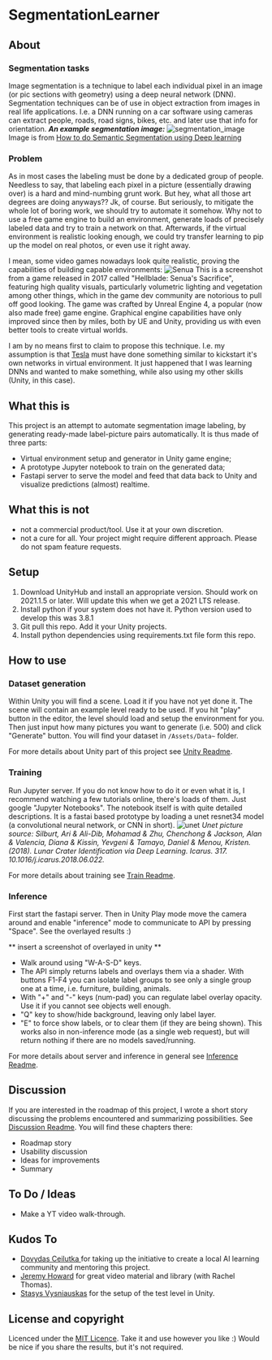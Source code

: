 # SegmentationLearner
## About
### Segmentation tasks
Image segmentation is a technique to label each individual pixel in an image (or pic sections with geometry) using a deep neural network (DNN).
Segmentation techniques can be of use in object extraction from images in real life applications.
I.e. a DNN running on a car software using cameras can extract people, roads, road signs, bikes, etc. and later use that info for orientation.
***An example segmentation image:***
![segmentation_image](https://miro.medium.com/max/3200/1*MQCvfEbbA44fiZk5GoDvhA.png)
Image is from [How to do Semantic Segmentation using Deep learning](https://medium.com/nanonets/how-to-do-image-segmentation-using-deep-learning-c673cc5862ef)

### Problem
As in most cases the labeling must be done by a dedicated group of people.
Needless to say, that labeling each pixel in a picture (essentially drawing over) is a hard and mind-numbing grunt work.
But hey, what all those art degrees are doing anyways?? Jk, of course. But seriously, to mitigate the whole lot of boring work, we should try to automate it somehow.
Why not to use a free game engine to build an environment, generate loads of precisely labeled data and try to train a network on that.
Afterwards, if the virtual environment is realistic looking enough, we could try transfer learning to pip up the model on real photos, or even use it right away.

I mean, some video games nowadays look quite realistic, proving the capabilities of building capable environments:
![Senua](https://miro.medium.com/max/2560/1*v3XZZXSo-tdeHfvZAGr_IQ.jpeg)
This is a screenshot from a game released in 2017 called "Hellblade: Senua's Sacrifice", featuring high quality visuals, particularly volumetric lighting and vegetation among other things, which in the game dev community are notorious to pull off good looking.
The game was crafted by Unreal Engine 4, a popular (now also made free) game engine. Graphical engine capabilities have only improved since then by miles, both by UE and Unity, providing us with even better tools to create virtual worlds.

I am by no means first to claim to propose this technique. I.e. my assumption is that [Tesla](https://www.tesla.com/autopilotAI) must have done something similar to kickstart it's own networks in virtual environment.
It just happened that I was learning DNNs and wanted to make something, while also using my other skills (Unity, in this case).

## What this is
This project is an attempt to automate segmentation image labeling, by generating ready-made label-picture pairs automatically.
It is thus made of three parts:
- Virtual environment setup and generator in Unity game engine;
- A prototype Jupyter notebook to train on the generated data;
- Fastapi server to serve the model and feed that data back to Unity and visualize predictions (almost) realtime.

## What this is not
- not a commercial product/tool. Use it at your own discretion.
- not a cure for all. Your project might require different approach. Please do not spam feature requests.

## Setup
1. Download UnityHub and install an appropriate version. Should work on 2021.1.5 or later. Will update this when we get a 2021 LTS release.
2. Install python if your system does not have it. Python version used to develop this was 3.8.1
3. Git pull this repo. Add it your Unity projects.
4. Install python dependencies using requirements.txt file form this repo.

## How to use
### Dataset generation
Within Unity you will find a scene. Load it if you have not yet done it. The scene will contain an example level ready to be used. If you hit "play" button in the editor, the level should load and setup the environment for you.
Then just input how many pictures you want to generate (i.e. 500) and click "Generate" button. You will find your dataset in ```/Assets/Data~``` folder.

For more details about Unity part of this project see [Unity Readme](Readmes/README_UNITY.md).


### Training
Run Jupyter server. If you do not know how to do it or even what it is, I recommend watching a few tutorials online, there's loads of them. Just google "Jupyter Notebooks".
The notebook itself is with quite detailed descriptions. It is a fastai based prototype by loading a unet resnet34 model (a convolutional neural network, or CNN in short).
![unet](https://www.researchgate.net/profile/Alan-Jackson-2/publication/323597886/figure/fig2/AS:601386504957959@1520393124691/Convolutional-neural-network-CNN-architecture-based-on-UNET-Ronneberger-et-al.png)
*Unet picture source: Silburt, Ari & Ali-Dib, Mohamad & Zhu, Chenchong & Jackson, Alan & Valencia, Diana & Kissin, Yevgeni & Tamayo, Daniel & Menou, Kristen. (2018). Lunar Crater Identification via Deep Learning. Icarus. 317. 10.1016/j.icarus.2018.06.022.*

For more details about training see [Train Readme](Readmes/README_TRAIN.md).

### Inference
First start the fastapi server. Then in Unity Play mode move the camera around and enable "inference" mode to communicate to API by pressing "Space". See the overlayed results :)

** insert a screenshot of overlayed in unity **

- Walk around using "W-A-S-D" keys.
- The API simply returns labels and overlays them via a shader. With buttons F1-F4 you can isolate label groups to see only a single group one at a time, i.e. furniture, building, animals.
- With "+" and "-" keys (num-pad) you can regulate label overlay opacity. Use it if you cannot see objects well enough.
- "Q" key to show/hide background, leaving only label layer.
- "E" to force show labels, or to clear them (if they are being shown). This works also in non-inference mode (as a single web request), but will return nothing if there are no models saved/running.

For more details about server and inference in general see [Inference Readme](Readmes/README_INFER.md).


## Discussion
If you are interested in the roadmap of this project, I wrote a short story discussing the problems encountered and summarizing possibilities. See [Discussion Readme](Readmes/README_DISC.md). You will find these chapters there:
- Roadmap story
- Usability discussion
- Ideas for improvements
- Summary

## To Do / Ideas
- Make a YT video walk-through.

## Kudos To
- [Dovydas Ceilutka ](https://www.linkedin.com/in/dovydasceilutka/) for taking up the initiative to create a local AI learning community and mentoring this project.
- [Jeremy Howard](https://www.fast.ai/about/) for great video material and library (with Rachel Thomas).
- [Stasys Vysniauskas](https://github.com/analizatorius) for the setup of the test level in Unity.
## License and copyright
Licenced under the [MIT Licence](LICENSE). Take it and use however you like :)
Would be nice if you share the results, but it's not required.
